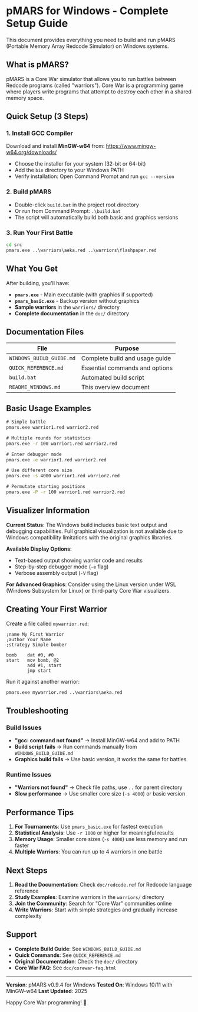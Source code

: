 # pMARS for Windows - Complete Setup Guide

This document provides everything you need to build and run pMARS (Portable Memory Array Redcode Simulator) on Windows systems.

## What is pMARS?

pMARS is a Core War simulator that allows you to run battles between Redcode programs (called "warriors"). Core War is a programming game where players write programs that attempt to destroy each other in a shared memory space.

## Quick Setup (3 Steps)

### 1. Install GCC Compiler
Download and install **MinGW-w64** from: https://www.mingw-w64.org/downloads/
- Choose the installer for your system (32-bit or 64-bit)
- Add the `bin` directory to your Windows PATH
- Verify installation: Open Command Prompt and run `gcc --version`

### 2. Build pMARS
- Double-click `build.bat` in the project root directory
- Or run from Command Prompt: `.\build.bat`
- The script will automatically build both basic and graphics versions

### 3. Run Your First Battle
```cmd
cd src
pmars.exe ..\warriors\aeka.red ..\warriors\flashpaper.red
```

## What You Get

After building, you'll have:
- **`pmars.exe`** - Main executable (with graphics if supported)
- **`pmars_basic.exe`** - Backup version without graphics
- **Sample warriors** in the `warriors/` directory
- **Complete documentation** in the `doc/` directory

## Documentation Files

| File | Purpose |
|------|---------|
| `WINDOWS_BUILD_GUIDE.md` | Complete build and usage guide |
| `QUICK_REFERENCE.md` | Essential commands and options |
| `build.bat` | Automated build script |
| `README_WINDOWS.md` | This overview document |

## Basic Usage Examples

```cmd
# Simple battle
pmars.exe warrior1.red warrior2.red

# Multiple rounds for statistics
pmars.exe -r 100 warrior1.red warrior2.red

# Enter debugger mode
pmars.exe -e warrior1.red warrior2.red

# Use different core size
pmars.exe -s 4000 warrior1.red warrior2.red

# Permutate starting positions
pmars.exe -P -r 100 warrior1.red warrior2.red
```

## Visualizer Information

**Current Status**: The Windows build includes basic text output and debugging capabilities. Full graphical visualization is not available due to Windows compatibility limitations with the original graphics libraries.

**Available Display Options**:
- Text-based output showing warrior code and results
- Step-by-step debugger mode (`-e` flag)
- Verbose assembly output (`-V` flag)

**For Advanced Graphics**: Consider using the Linux version under WSL (Windows Subsystem for Linux) or third-party Core War visualizers.

## Creating Your First Warrior

Create a file called `mywarrior.red`:
```redcode
;name My First Warrior
;author Your Name
;strategy Simple bomber

bomb    dat #0, #0
start   mov bomb, @2
        add #1, start
        jmp start
```

Run it against another warrior:
```cmd
pmars.exe mywarrior.red ..\warriors\aeka.red
```

## Troubleshooting

### Build Issues
- **"gcc: command not found"** → Install MinGW-w64 and add to PATH
- **Build script fails** → Run commands manually from `WINDOWS_BUILD_GUIDE.md`
- **Graphics build fails** → Use basic version, it works the same for battles

### Runtime Issues
- **"Warriors not found"** → Check file paths, use `..` for parent directory
- **Slow performance** → Use smaller core size (`-s 4000`) or basic version

## Performance Tips

1. **For Tournaments**: Use `pmars_basic.exe` for fastest execution
2. **Statistical Analysis**: Use `-r 1000` or higher for meaningful results
3. **Memory Usage**: Smaller core sizes (`-s 4000`) use less memory and run faster
4. **Multiple Warriors**: You can run up to 4 warriors in one battle

## Next Steps

1. **Read the Documentation**: Check `doc/redcode.ref` for Redcode language reference
2. **Study Examples**: Examine warriors in the `warriors/` directory
3. **Join the Community**: Search for "Core War" communities online
4. **Write Warriors**: Start with simple strategies and gradually increase complexity

## Support

- **Complete Build Guide**: See `WINDOWS_BUILD_GUIDE.md`
- **Quick Commands**: See `QUICK_REFERENCE.md`
- **Original Documentation**: Check the `doc/` directory
- **Core War FAQ**: See `doc/corewar-faq.html`

---

**Version**: pMARS v0.9.4 for Windows
**Tested On**: Windows 10/11 with MinGW-w64
**Last Updated**: 2025

Happy Core War programming! 🚀
